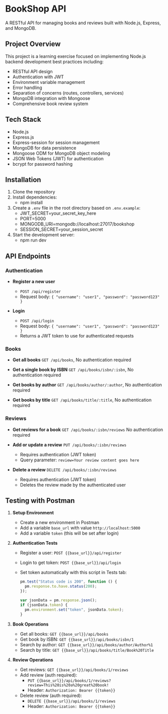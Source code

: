 # BookShop API

A RESTful API for managing books and reviews built with Node.js, Express, and MongoDB.

## Project Overview

This project is a learning exercise focused on implementing Node.js backend development best practices including:

- RESTful API design
- Authentication with JWT
- Environment variable management
- Error handling
- Separation of concerns (routes, controllers, services)
- MongoDB integration with Mongoose
- Comprehensive book review system

## Tech Stack

- Node.js
- Express.js
- Express-session for session management
- MongoDB for data persistence
- Mongoose ODM for MongoDB object modeling
- JSON Web Tokens (JWT) for authentication
- bcrypt for password hashing

## Installation

1. Clone the repository
2. Install dependencies:
   - npm install
3. Create a `.env` file in the root directory based on `.env.example`:
   - JWT_SECRET=your_secret_key_here
   - PORT=5000
   - MONGODB_URI=mongodb://localhost:27017/bookshop
   - SESSION_SECRET=your_session_secret
4. Start the development server:
   - npm run dev

## API Endpoints

### Authentication

- **Register a new user**

  - `POST /api/register`
  - Request body: `{ "username": "user1", "password": "password123" }`

- **Login**
  - `POST /api/login`
  - Request body: `{ "username": "user1", "password": "password123" }`
  - Returns a JWT token to use for authenticated requests

### Books

- **Get all books** `GET /api/books`, No authentication required

- **Get a single book by ISBN** `GET /api/books/isbn/:isbn`,
  No authentication required

- **Get books by author** `GET /api/books/author/:author`, No authentication required

- **Get books by title** `GET /api/books/title/:title`, No authentication required

### Reviews

- **Get reviews for a book**
  `GET /api/books/:isbn/reviews`
  No authentication required

- **Add or update a review**
  `PUT /api/books/:isbn/reviews`

  - Requires authentication (JWT token)
  - Query parameter: `review=Your review content goes here`

- **Delete a review**
  `DELETE /api/books/:isbn/reviews`
  - Requires authentication (JWT token)
  - Deletes the review made by the authenticated user

## Testing with Postman

1. **Setup Environment**

   - Create a new environment in Postman
   - Add a variable `base_url` with value `http://localhost:5000`
   - Add a variable `token` (this will be set after login)

2. **Authentication Tests**

   - Register a user: `POST {{base_url}}/api/register`
   - Login to get token: `POST {{base_url}}/api/login`
   - Set token automatically with this script in Tests tab:

     ```javascript
     pm.test("Status code is 200", function () {
       pm.response.to.have.status(200);
     });

     var jsonData = pm.response.json();
     if (jsonData.token) {
       pm.environment.set("token", jsonData.token);
     }
     ```

3. **Book Operations**

   - Get all books: `GET {{base_url}}/api/books`
   - Get book by ISBN: `GET {{base_url}}/api/books/isbn/1`
   - Search by author: `GET {{base_url}}/api/books/author/Author%1`
   - Search by title: `GET {{base_url}}/api/books/title/Book%20Title`

4. **Review Operations**
   - Get reviews: `GET {{base_url}}/api/books/1/reviews`
   - Add review (auth required):
     - `PUT {{base_url}}/api/books/1/reviews?review=This%20is%20a%20great%20book!`
     - Header: `Authorization: Bearer {{token}}`
   - Delete review (auth required):
     - `DELETE {{base_url}}/api/books/1/reviews`
     - Header: `Authorization: Bearer {{token}}`
